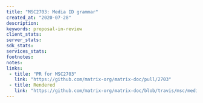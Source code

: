 ```yaml
---
title: "MSC2703: Media ID grammar"
created_at: "2020-07-28"
description:
keywords: proposal-in-review
client_stats:
server_stats:
sdk_stats:
services_stats:
footnotes:
notes:
links:
 - title: "PR for MSC2703"
   link: "https://github.com/matrix-org/matrix-doc/pull/2703"
 - title: Rendered
   link: "https://github.com/matrix-org/matrix-doc/blob/travis/msc/media-ids/proposals/2703-media-id-grammar.md"
---
```

